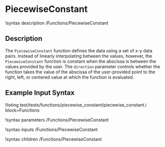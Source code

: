 # PiecewiseConstant

!syntax description /Functions/PiecewiseConstant

## Description

The `PiecewiseConstant` function defines the data using a set of x-y data pairs.  Instead
of linearly interpolating between the values, however, the `PiecewiseConstant` function
is constant when the abscissa is between the values provided by the user.  The `direction`
parameter controls whether the function takes the value of the abscissa of the
user-provided point to the right, left, or centered value at which the function is evaluated.

## Example Input Syntax

!listing test/tests/functions/piecewise_constant/piecewise_constant.i block=Functions

!syntax parameters /Functions/PiecewiseConstant

!syntax inputs /Functions/PiecewiseConstant

!syntax children /Functions/PiecewiseConstant
